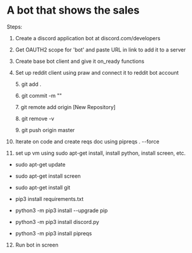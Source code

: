# A bot that shows the sales 

Steps:

1. Create a discord application bot at discord.com/developers

2. Get OAUTH2 scope for 'bot' and paste URL in link to add it to a server

3. Create base bot client and give it on_ready functions 

4. Set up reddit client using praw and connect it to reddit bot account

<ul>5. git add .</ul>
<ul>6. git commit -m ""</ul>
<ul>7. git remote add origin [New Repository]</ul>
<ul>8. git remove -v</ul>
<ul>9. git push origin master</ul>

10. Iterate on code and create reqs doc using pipreqs . --force 

11. set up vm using sudo apt-get install, install python, install screen, etc.

- sudo apt-get update
- sudo apt-get install screen
- sudo apt-get install git
- pip3 install requirements.txt

- python3 -m pip3 install --upgrade pip
- python3 -m pip3 install discord.py
- python3 -m pip3 install pipreqs

12. Run bot in screen
